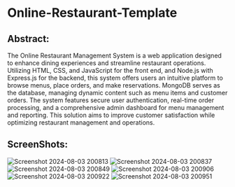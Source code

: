 ﻿# Online-Restaurant-Template

## Abstract:
The Online Restaurant Management System is a web application designed to enhance dining experiences and streamline restaurant operations. Utilizing HTML, CSS, and JavaScript for the front end, and Node.js with Express.js for the backend, this system offers users an intuitive platform to browse menus, place orders, and make reservations. MongoDB serves as the database, managing dynamic content such as menu items and customer orders. The system features secure user authentication, real-time order processing, and a comprehensive admin dashboard for menu management and reporting. This solution aims to improve customer satisfaction while optimizing restaurant management and operations.

##  ScreenShots:

![Screenshot 2024-08-03 200813](https://github.com/user-attachments/assets/4bd546b9-5c5f-44ed-986e-915fb45b5bac)
![Screenshot 2024-08-03 200837](https://github.com/user-attachments/assets/b40e0700-7712-4a21-b700-5a52b2e72924)
![Screenshot 2024-08-03 200849](https://github.com/user-attachments/assets/853cf4de-e9a1-4903-8d65-899f3fc569f9)
![Screenshot 2024-08-03 200906](https://github.com/user-attachments/assets/7663dd36-b869-4a2b-bf0b-9b817e766574)
![Screenshot 2024-08-03 200922](https://github.com/user-attachments/assets/2d44c8a5-3278-43d9-8f3a-cfeed0d8e020)
![Screenshot 2024-08-03 200951](https://github.com/user-attachments/assets/30fac4f4-acf5-4314-91c4-e0d73ba02b24)
